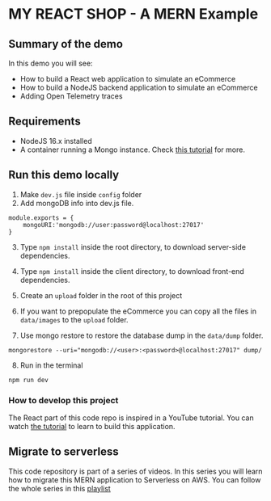 # MY REACT SHOP - A MERN Example

## Summary of the demo

In this demo you will see:

- How to build a React web application to simulate an eCommerce
- How to build a NodeJS backend application to simulate an eCommerce
- Adding Open Telemetry traces

## Requirements

- NodeJS 16.x installed
- A container running a Mongo instance. Check [this tutorial](https://luturol.github.io/docker/mongodb/Using-MongoDB-with-Docker) for more.

## Run this demo locally

1. Make `dev.js` file inside `config` folder
2. Add mongoDB info into dev.js file.

```
module.exports = {
    mongoURI:'mongodb://user:password@localhost:27017'
}
```

3. Type `npm install` inside the root directory, to download server-side dependencies.

4. Type `npm install` inside the client directory, to download front-end dependencies.

5. Create an `upload` folder in the root of this project
6. If you want to prepopulate the eCommerce you can copy all the files in `data/images` to the `upload` folder.
7. Use mongo restore to restore the database dump in the `data/dump` folder.

```
mongorestore --uri="mongodb://<user>:<password>@localhost:27017" dump/
```

8. Run in the terminal

```
npm run dev
```

### How to develop this project

The React part of this code repo is inspired in a YouTube tutorial.
You can watch [the tutorial](https://www.youtube.com/watch?v=zaWtIkJgah4&t=5569s) to learn to build this application.

## Migrate to serverless

This code repository is part of a series of videos. In this series you will learn how to migrate this MERN application to Serverless on AWS. You can follow the whole series in this [playlist](https://www.youtube.com/playlist?list=PLGyRwGktEFqe2ga9UmQSBr5xdfVyiDPW6)
